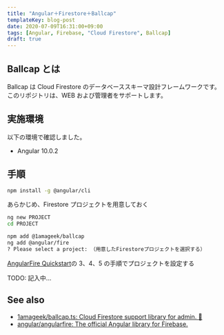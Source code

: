 ```yaml
---
title: "Angular＋Firestore＋Ballcap"
templateKey: blog-post
date: 2020-07-09T16:31:00+09:00
tags: [Angular, Firebase, "Cloud Firestore", Ballcap]
draft: true
---
```


## Ballcap とは

Ballcap は Cloud Firestore のデータベーススキーマ設計フレームワークです。
このリポジトリは、WEB および管理者をサポートします。

<!--more-->

## 実施環境

以下の環境で確認しました。

- Angular 10.0.2

## 手順

```bash
npm install -g @angular/cli
```

あらかじめ、Firestore プロジェクトを用意しておく

```bash
ng new PROJECT
cd PROJECT

npm add @1amageek/ballcap
ng add @angular/fire
? Please select a project: （用意したFirestoreプロジェクトを選択する）
```

[AngularFire Quickstart](https://github.com/angular/angularfire/blob/master/docs/install-and-setup.md)の 3、4、5 の手順でプロジェクトを設定する

TODO: 記入中...

## See also

- [1amageek/ballcap\.ts: Cloud Firestore support library for admin\. 🧢](https://github.com/1amageek/ballcap.ts)
- [angular/angularfire: The official Angular library for Firebase\.](https://github.com/angular/angularfire)
